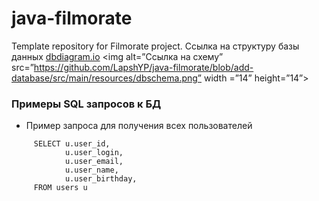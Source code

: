 # java-filmorate
Template repository for Filmorate project.
Ссылка на структуру базы данных [dbdiagram.io](https://dbdiagram.io/d/644378a96b31947051028cb1)
<img alt=”Ссылка на схему” src=”https://github.com/LapshYP/java-filmorate/blob/add-database/src/main/resources/dbschema.png” width =”14” height=”14”>

### Примеры SQL запросов к БД

- Пример запроса для получения всех пользователей
~~~ 
     SELECT u.user_id,
            u.user_login,
            u.user_email,
            u.user_name,
            u.user_birthday,
     FROM users u
~~~